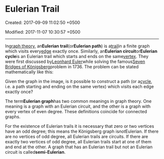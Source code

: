 # Eulerian Trail

Created: 2017-09-09 11:02:50 +0500

Modified: 2017-11-07 10:30:57 +0500

---

In[graph theory](https://en.wikipedia.org/wiki/Graph_theory), an**Eulerian trail**(or**Eulerian path**) is a[trail](https://en.wikipedia.org/wiki/Trail_(graph_theory))in a finite graph which visits every[edge](https://en.wikipedia.org/wiki/Edge_(graph_theory)) exactly once. Similarly, an**Eulerian circuit**or**Eulerian cycle**is an Eulerian trail which starts and ends on the same[vertex](https://en.wikipedia.org/wiki/Vertex_(graph_theory)). They were first discussed by[Leonhard Euler](https://en.wikipedia.org/wiki/Leonhard_Euler)while solving the famous[Seven Bridges of Königsberg](https://en.wikipedia.org/wiki/Seven_Bridges_of_K%C3%B6nigsberg)problem in 1736. The problem can be stated mathematically like this:

Given the graph in the image, is it possible to construct a path (or a[cycle](https://en.wikipedia.org/wiki/Cycle_(graph_theory)), i.e. a path starting and ending on the same vertex) which visits each edge exactly once?

The term**Eulerian graph**has two common meanings in graph theory. One meaning is a graph with an Eulerian circuit, and the other is a graph with every vertex of even degree. These definitions coincide for connected graphs.

For the existence of Eulerian trails it is necessary that zero or two vertices have an odd degree; this means the Königsberg graph is*not*Eulerian. If there are no vertices of odd degree, all Eulerian trails are circuits. If there are exactly two vertices of odd degree, all Eulerian trails start at one of them and end at the other. A graph that has an Eulerian trail but not an Eulerian circuit is called**semi-Eulerian**.


